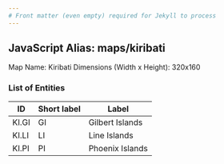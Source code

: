 ```yaml
---
# Front matter (even empty) required for Jekyll to process
---
```


## JavaScript Alias: maps/kiribati

Map Name: Kiribati
Dimensions (Width x Height): 320x160





### List of Entities

ID | Short label | Label
---|---|---|
KI.GI|GI|Gilbert Islands
KI.LI|LI|Line Islands
KI.PI|PI|Phoenix Islands

